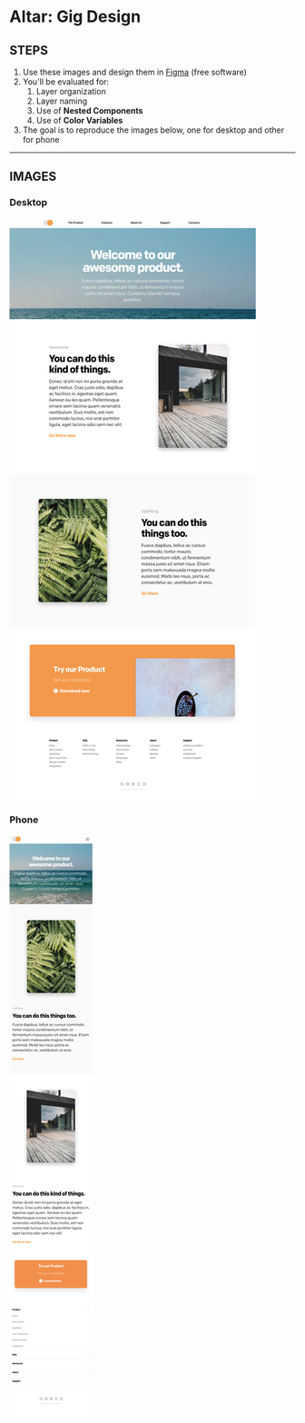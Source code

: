# Altar: Gig Design

## STEPS

1. Use these images and design them in [Figma](https://www.figma.com) (free software)
2. You'll be evaluated for:
   1. Layer organization
   2. Layer naming
   3. Use of **Nested Components**
   4. Use of **Color Variables**
3. The goal is to reproduce the images below, one for desktop and other for phone

---

## IMAGES

### Desktop

![desktop](desktop.jpg)

### Phone

![phone](phone.jpg)
